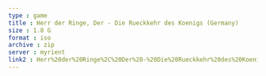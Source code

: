 ```yaml
---
type : game
title : Herr der Ringe, Der - Die Rueckkehr des Koenigs (Germany)
size : 1.8 G
format : iso
archive : zip
server : myrient
link2 : Herr%20der%20Ringe%2C%20Der%20-%20Die%20Rueckkehr%20des%20Koenigs%20%28Germany%29
---
```

